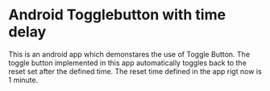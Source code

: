 # Android Togglebutton with time delay
This is an android app which demonstares the use of Toggle Button.
The toggle button implemented in this app automatically toggles back to the reset set after the defined time.
The reset time defined in the app rigt now is 1 minute.
